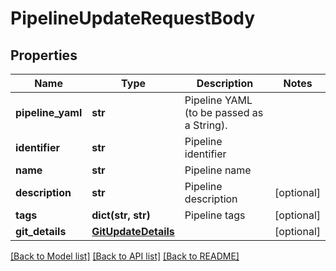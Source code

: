 # PipelineUpdateRequestBody

## Properties
Name | Type | Description | Notes
------------ | ------------- | ------------- | -------------
**pipeline_yaml** | **str** | Pipeline YAML (to be passed as a String). | 
**identifier** | **str** | Pipeline identifier | 
**name** | **str** | Pipeline name | 
**description** | **str** | Pipeline description | [optional] 
**tags** | **dict(str, str)** | Pipeline tags | [optional] 
**git_details** | [**GitUpdateDetails**](GitUpdateDetails.md) |  | [optional] 

[[Back to Model list]](../README.md#documentation-for-models) [[Back to API list]](../README.md#documentation-for-api-endpoints) [[Back to README]](../README.md)

